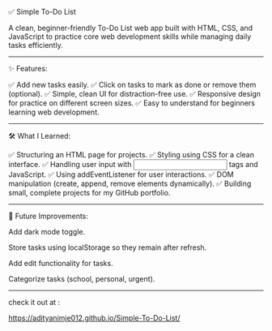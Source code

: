 ✅ Simple To-Do List

A clean, beginner-friendly To-Do List web app built with HTML, CSS, and JavaScript to practice core web development skills while managing daily tasks efficiently.


---

✨ Features:

✅ Add new tasks easily.
✅ Click on tasks to mark as done or remove them (optional).
✅ Simple, clean UI for distraction-free use.
✅ Responsive design for practice on different screen sizes.
✅ Easy to understand for beginners learning web development.


---

🛠️ What I Learned:

✅ Structuring an HTML page for projects.
✅ Styling using CSS for a clean interface.
✅ Handling user input with <input> tags and JavaScript.
✅ Using addEventListener for user interactions.
✅ DOM manipulation (create, append, remove elements dynamically).
✅ Building small, complete projects for my GitHub portfolio.


---

🚀 Future Improvements:

Add dark mode toggle.

Store tasks using localStorage so they remain after refresh.

Add edit functionality for tasks.

Categorize tasks (school, personal, urgent).



---

check it out at :

https://adityanimje012.github.io/Simple-To-Do-List/
